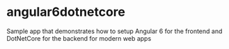 # angular6dotnetcore
Sample app that demonstrates how to setup Angular 6 for the frontend and DotNetCore for the backend for modern web apps

